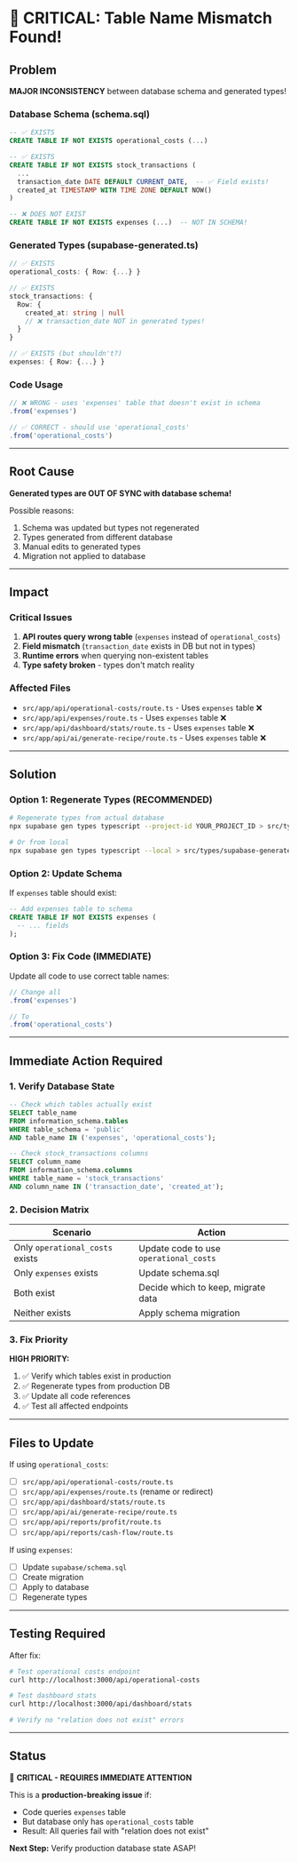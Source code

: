 # 🔴 CRITICAL: Table Name Mismatch Found!

## Problem

**MAJOR INCONSISTENCY** between database schema and generated types!

### Database Schema (schema.sql)
```sql
-- ✅ EXISTS
CREATE TABLE IF NOT EXISTS operational_costs (...)

-- ✅ EXISTS  
CREATE TABLE IF NOT EXISTS stock_transactions (
  ...
  transaction_date DATE DEFAULT CURRENT_DATE,  -- ✅ Field exists!
  created_at TIMESTAMP WITH TIME ZONE DEFAULT NOW()
)

-- ❌ DOES NOT EXIST
CREATE TABLE IF NOT EXISTS expenses (...)  -- NOT IN SCHEMA!
```

### Generated Types (supabase-generated.ts)
```typescript
// ✅ EXISTS
operational_costs: { Row: {...} }

// ✅ EXISTS
stock_transactions: {
  Row: {
    created_at: string | null
    // ❌ transaction_date NOT in generated types!
  }
}

// ✅ EXISTS (but shouldn't?)
expenses: { Row: {...} }
```

### Code Usage
```typescript
// ❌ WRONG - uses 'expenses' table that doesn't exist in schema
.from('expenses')

// ✅ CORRECT - should use 'operational_costs'
.from('operational_costs')
```

---

## Root Cause

**Generated types are OUT OF SYNC with database schema!**

Possible reasons:
1. Schema was updated but types not regenerated
2. Types generated from different database
3. Manual edits to generated types
4. Migration not applied to database

---

## Impact

### Critical Issues
1. **API routes query wrong table** (`expenses` instead of `operational_costs`)
2. **Field mismatch** (`transaction_date` exists in DB but not in types)
3. **Runtime errors** when querying non-existent tables
4. **Type safety broken** - types don't match reality

### Affected Files
- `src/app/api/operational-costs/route.ts` - Uses `expenses` table ❌
- `src/app/api/expenses/route.ts` - Uses `expenses` table ❌
- `src/app/api/dashboard/stats/route.ts` - Uses `expenses` table ❌
- `src/app/api/ai/generate-recipe/route.ts` - Uses `expenses` table ❌

---

## Solution

### Option 1: Regenerate Types (RECOMMENDED)
```bash
# Regenerate types from actual database
npx supabase gen types typescript --project-id YOUR_PROJECT_ID > src/types/supabase-generated.ts

# Or from local
npx supabase gen types typescript --local > src/types/supabase-generated.ts
```

### Option 2: Update Schema
If `expenses` table should exist:
```sql
-- Add expenses table to schema
CREATE TABLE IF NOT EXISTS expenses (
  -- ... fields
);
```

### Option 3: Fix Code (IMMEDIATE)
Update all code to use correct table names:
```typescript
// Change all
.from('expenses')

// To
.from('operational_costs')
```

---

## Immediate Action Required

### 1. Verify Database State
```sql
-- Check which tables actually exist
SELECT table_name 
FROM information_schema.tables 
WHERE table_schema = 'public' 
AND table_name IN ('expenses', 'operational_costs');

-- Check stock_transactions columns
SELECT column_name 
FROM information_schema.columns 
WHERE table_name = 'stock_transactions'
AND column_name IN ('transaction_date', 'created_at');
```

### 2. Decision Matrix

| Scenario | Action |
|----------|--------|
| Only `operational_costs` exists | Update code to use `operational_costs` |
| Only `expenses` exists | Update schema.sql |
| Both exist | Decide which to keep, migrate data |
| Neither exists | Apply schema migration |

### 3. Fix Priority

**HIGH PRIORITY:**
1. ✅ Verify which tables exist in production
2. ✅ Regenerate types from production DB
3. ✅ Update all code references
4. ✅ Test all affected endpoints

---

## Files to Update

If using `operational_costs`:
- [ ] `src/app/api/operational-costs/route.ts`
- [ ] `src/app/api/expenses/route.ts` (rename or redirect)
- [ ] `src/app/api/dashboard/stats/route.ts`
- [ ] `src/app/api/ai/generate-recipe/route.ts`
- [ ] `src/app/api/reports/profit/route.ts`
- [ ] `src/app/api/reports/cash-flow/route.ts`

If using `expenses`:
- [ ] Update `supabase/schema.sql`
- [ ] Create migration
- [ ] Apply to database
- [ ] Regenerate types

---

## Testing Required

After fix:
```bash
# Test operational costs endpoint
curl http://localhost:3000/api/operational-costs

# Test dashboard stats
curl http://localhost:3000/api/dashboard/stats

# Verify no "relation does not exist" errors
```

---

## Status

🔴 **CRITICAL - REQUIRES IMMEDIATE ATTENTION**

This is a **production-breaking issue** if:
- Code queries `expenses` table
- But database only has `operational_costs` table
- Result: All queries fail with "relation does not exist"

**Next Step:** Verify production database state ASAP!
